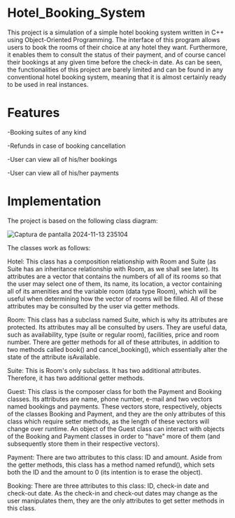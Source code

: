 # Hotel_Booking_System
This project is a simulation of a simple hotel booking system written in C++ using Object-Oriented Programming. The interface of this program allows users to book the rooms of their choice at any hotel they want. Furthermore, it enables them to consult the status of their payment, and of course cancel their bookings at any given time before the check-in date. As can be seen, the functionalities of this project are barely limited and can be found in any conventional hotel booking system, meaning that it is almost certainly ready to be used in real instances. 

# Features
-Booking suites of any kind

-Refunds in case of booking cancellation

-User can view all of his/her bookings

-User can view all of his/her payments

 
 # Implementation

The project is based on the following class diagram:

![Captura de pantalla 2024-11-13 235104](https://github.com/user-attachments/assets/85fffdb4-21fb-4cd7-86e9-504fab75a761)


The classes work as follows:

Hotel: This class has a composition relationship with Room and Suite (as Suite has an inheritance relationship with Room, as we shall see later). Its attributes are a vector that contains the numbers of all of its rooms so that the user may select one of them, its name, its location, a vector containing all of its amenities and the variable room (data type Room), which will be useful when determining how the vector of rooms will be filled. All of these attributes may be consulted by the user via getter methods. 

Room: This class has a subclass named Suite, which is why its attributes are protected. Its attributes may all be consulted by users. They are useful data, such as availability, type (suite or regular room), facilities, price and room number. There are getter methods for all of these attributes, in addition to two methods called book() and cancel_booking(), which essentially alter the state of the attribute isAvailable. 

Suite: This is Room's only subclass. It has two additional attributes. Therefore, it has two additional getter methods. 

Guest: This class is the composer class for both the Payment and Booking classes. Its attributes are name, phone number, e-mail and two vectors named bookings and payments. These vectors store, respectively, objects of the classes Booking and Payment, and they are the only attributes of this class which require setter methods, as the length of these vectors will change over runtime. An object of the Guest class can interact with objects of the Booking and Payment classes in order to "have" more of them (and subsequently store them in their respective vectors).   

Payment: There are two attributes to this class: ID and amount. Aside from the getter methods, this class has a method named refund(), which sets both the ID and the amount to 0 (its intention is to erase the object). 

Booking: There are three attributes to this class: ID, check-in date and check-out date. As the check-in and check-out dates may change as the user manipulates them, they are the only attributes to get setter methods in this class. 
